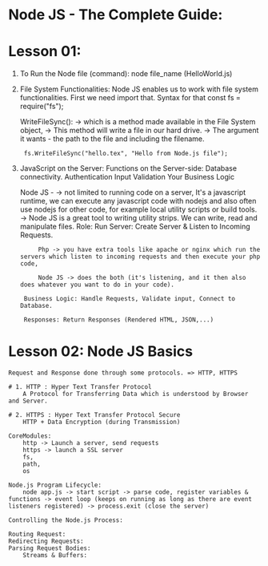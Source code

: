 # Node JS - The Complete Guide:

# Lesson 01:
1. To Run the Node file (command):
    node file_name (HelloWorld.js)

2. File System Functionalities:
    Node JS enables us to work with file system functionalities.
    First we need import that. Syntax for that
        const fs = require("fs");

    WriteFileSync(): 
        -> which is a method made available in the File System object,
        -> This method will write a file in our hard drive.
        -> The argument it wants - the path to the file and including the filename.

        fs.WriteFileSync("hello.tex", "Hello from Node.js file");

3. JavaScript on the Server:
    Functions on the Server-side:
        Database connectivity.
        Authentication
        Input Validation
        Your Business Logic
    
    Node JS - 
        -> not limited to running code on a server, It's a javascript runtime, we can execute any javascript code with nodejs and also often use nodejs for other code, for example local utility scripts or build tools.
        -> Node JS is a great tool to writing utility strips. We can write, read and manipulate files.
    Role:
        Run Server: Create Server & Listen to Incoming Requests.

            Php -> you have extra tools like apache or nginx which run the servers which listen to incoming requests and then execute your php code,

            Node JS -> does the both (it's listening, and it then also does whatever you want to do in your code).

        Business Logic: Handle Requests, Validate input, Connect to Database.

        Responses: Return Responses (Rendered HTML, JSON,...)



# Lesson 02: Node JS Basics

    Request and Response done through some protocols. => HTTP, HTTPS

    # 1. HTTP : Hyper Text Transfer Protocol
        A Protocol for Transferring Data which is understood by Browser and Server.

    # 2. HTTPS : Hyper Text Transfer Protocol Secure
        HTTP + Data Encryption (during Transmission)

    CoreModules:
        http -> Launch a server, send requests
        https -> launch a SSL server
        fs, 
        path, 
        os

    Node.js Program Lifecycle:
        node app.js -> start script -> parse code, register variables & functions -> event loop (keeps on running as long as there are event listeners registered) -> process.exit (close the server)
    
    Controlling the Node.js Process:

    Routing Request:
    Redirecting Requests:
    Parsing Request Bodies:
        Streams & Buffers:
        